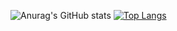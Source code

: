 ![Anurag's GitHub stats](https://github-readme-stats.vercel.app/api?username=charanravi-online&show_icons=true&theme=transparent)
[![Top Langs](https://github-readme-stats.vercel.app/api/top-langs/?username=anuraghazra&layout=compact)](https://github.com/anuraghazra/github-readme-stats)
